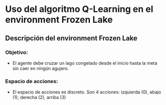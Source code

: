 # Uso del algoritmo Q-Learning en el environment Frozen Lake

## Descripción del environment Frozen Lake
### **Objetivo**:
* El agente debe cruzar un lago congelado desde el inicio hasta la meta sin caer en ningún agujero.
### **Espacio de acciones**:
* El espacio de acciones es discreto. Son 4 acciones: izquierda (0), abajo (1), derecha (2), arriba (3) 
